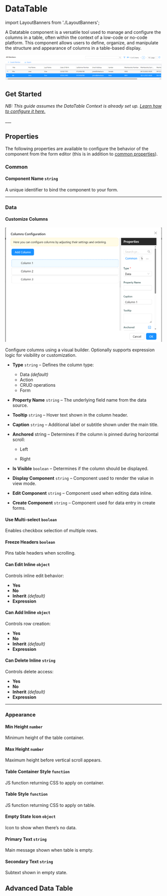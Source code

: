 # DataTable

import LayoutBanners from './LayoutBanners';

A Datatable component is a versatile tool used to manage and configure the columns in a table, often within the context of a low-code or no-code platform. This component allows users to define, organize, and manipulate the structure and appearance of columns in a table-based display.

![Image](./images/selectedRow.png)

[//]: # (<iframe width="100%" height="500" src="https://pd-docs-adminportal-test.shesha.dev/shesha/forms-designer/?id=552accec-84dc-4841-962f-ff263b5ade73" title="Columns Component" ></iframe>)

## **Get Started**
*NB: This guide assumes the DataTable Context is already set up. [Learn how to configure it here.](../tables-lists/datatable-context.md#get-started)*

<LayoutBanners url="https://app.guideflow.com/embed/qkqw5zjf1k" type={1}/>
___

## Properties

The following properties are available to configure the behavior of the component from the form editor (this is in addition to [common properties](/docs/front-end-basics/form-components/common-component-properties)).

### Common
#### **Component Name** `string`  
A unique identifier to bind the component to your form.

___

### Data
#### **Customize Columns** 

![Image](../tables-lists//images/datatable2.png)

Configure columns using a visual builder. Optionally supports expression logic for visibility or customization.

- **Type** ``string`` – Defines the column type: 
    - Data *(default)*
    - Action 
    - CRUD operations 
    - Form
- **Property Name** ``string`` – The underlying field name from the data source.

- **Tooltip** ``string`` – Hover text shown in the column header.

- **Caption** ``string`` – Additional label or subtitle shown under the main title.

- **Anchored** string – Determines if the column is pinned during horizontal scroll:
    - Left

    - Right

- **Is Visible** ``boolean`` – Determines if the column should be displayed.

- **Display Component** ``string`` – Component used to render the value in view mode.

- **Edit Component** ``string`` – Component used when editing data inline.

- **Create Component** ``string`` – Component used for data entry in create forms.


#### **Use Multi-select** `boolean`  
Enables checkbox selection of multiple rows.

#### **Freeze Headers** `boolean`  
Pins table headers when scrolling.

#### **Can Edit Inline** `object`  
Controls inline edit behavior:
- **Yes**
- **No**
- **Inherit** *(default)*
- **Expression**

#### **Can Add Inline** `object`  
Controls row creation:
- **Yes**
- **No**
- **Inherit** *(default)*
- **Expression**

#### **Can Delete Inline** `string`  
Controls delete access:
- **Yes**
- **No**
- **Inherit** *(default)*
- **Expression**

___

### Appearance

#### **Min Height** `number`  
Minimum height of the table container.

#### **Max Height** `number`  
Maximum height before vertical scroll appears.

#### **Table Container Style** `function`  
JS function returning CSS to apply on container.

#### **Table Style** `function`  
JS function returning CSS to apply on table.

#### **Empty State Icon** `object`  
Icon to show when there’s no data.

#### **Primary Text** `string`  
Main message shown when table is empty.

#### **Secondary Text** `string`  
Subtext shown in empty state.

## **Advanced Data Table**

